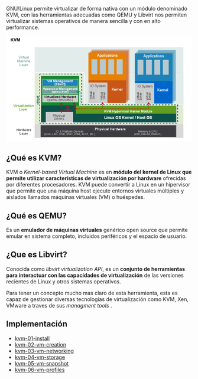 GNU/Linux permite virtualizar de forma nativa con un módulo denominado KVM, con las herramientas adecuadas como  QEMU y Libvirt nos permiten virtualizar sistemas operativos de manera sencilla y con en alto performance.

<p align="center">
<img src="img/arquitectura-kvm.png">
</p>

## ¿Qué es KVM?

KVM o _Kernel-based Virtual Machine_ es en **módulo del kernel de Linux que permite utilizar características de virtualización por hardware** ofrecidas por diferentes procesadores. KVM puede convertir a Linux en un hipervisor que permite que una máquina host ejecute entornos virtuales múltiples y aislados llamados máquinas virtuales (VM) o huéspedes.

## ¿Qué es QEMU?

Es un **emulador de máquinas virtuales** genérico open source que permite emular en sistema completo, incluidos periféricos y el espacio de usuario.

## ¿Que es Libvirt?
Conocida como _libvirt virtualization API_, es un **conjunto de herramientas para interactuar con las capacidades de virtualización** de las versiones recientes de Linux y otros sistemas operativos. 

Para tener un concepto mucho mas claro de esta herramienta, esta es capaz de gestionar diversas tecnologías de virtualización como KVM, Xen, VMware a traves de sus _managment tools_ .


## Implementación
- [kvm-01-install](kvm-01-install.md)
- [kvm-02-vm-creation](kvm-02-vm-creation.md)
- [kvm-03-vm-networking](kvm-03-vm-networking.md)
- [kvm-04-vm-storage](kvm-04-vm-storage.md)
- [kvm-05-vm-snapshot](kvm-05-vm-snapshot.md)
- [kvm-06-vm-profiles](kvm-06-vm-profiles.md)

